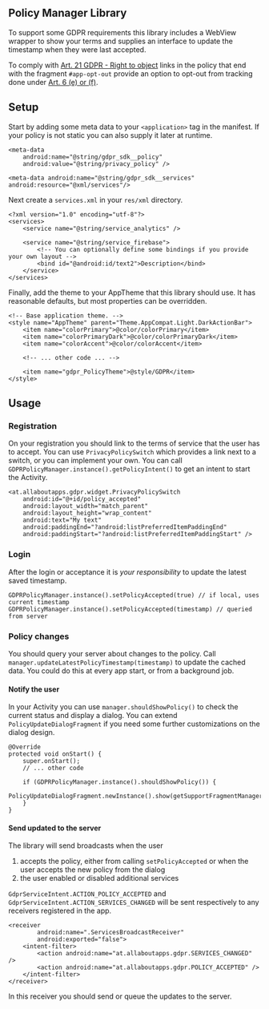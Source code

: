 ## Policy Manager Library

To support some GDPR requirements this library includes a WebView wrapper to show your terms and supplies an interface to update the timestamp when they were last accepted.

To comply with [Art. 21 GDPR - Right to object](https://gdpr-info.eu/art-21-gdpr/) links in the policy that end with the fragment `#app-opt-out` provide an option to opt-out from tracking done under [Art. 6 (e) or (f)](https://gdpr-info.eu/art-6-gdpr/).

## Setup

Start by adding some meta data to your `<application>` tag in the manifest. If your policy is not static you can also supply it later at runtime.

    <meta-data
        android:name="@string/gdpr_sdk__policy"
        android:value="@string/privacy_policy" />

    <meta-data android:name="@string/gdpr_sdk__services" android:resource="@xml/services"/>

Next create a `services.xml` in your `res/xml` directory.

    <?xml version="1.0" encoding="utf-8"?>
    <services>
        <service name="@string/service_analytics" />

        <service name="@string/service_firebase">
            <!-- You can optionally define some bindings if you provide your own layout -->
            <bind id="@android:id/text2">Description</bind>
        </service>
    </services>

Finally, add the theme to your AppTheme that this library should use. It has reasonable defaults, but most properties can be overridden.

    <!-- Base application theme. -->
    <style name="AppTheme" parent="Theme.AppCompat.Light.DarkActionBar">
        <item name="colorPrimary">@color/colorPrimary</item>
        <item name="colorPrimaryDark">@color/colorPrimaryDark</item>
        <item name="colorAccent">@color/colorAccent</item>

        <!-- ... other code ... -->

        <item name="gdpr_PolicyTheme">@style/GDPR</item>
    </style>

## Usage

### Registration

On your registration you should link to the terms of service that the user has to accept. You can use `PrivacyPolicySwitch` which provides a link next to a switch, or you can implement your own.
You can call `GDPRPolicyManager.instance().getPolicyIntent()` to get an intent to start the Activity.

    <at.allaboutapps.gdpr.widget.PrivacyPolicySwitch
        android:id="@+id/policy_accepted"
        android:layout_width="match_parent"
        android:layout_height="wrap_content"
        android:text="My text"
        android:paddingEnd="?android:listPreferredItemPaddingEnd"
        android:paddingStart="?android:listPreferredItemPaddingStart" />

### Login

After the login or acceptance it is _your responsibility_ to update the latest saved timestamp.

    GDPRPolicyManager.instance().setPolicyAccepted(true) // if local, uses current timestamp
    GDPRPolicyManager.instance().setPolicyAccepted(timestamp) // queried from server

### Policy changes

You should query your server about changes to the policy. Call `manager.updateLatestPolicyTimestamp(timestamp)` to update the cached data. You could do this at every app start, or from a background job.

#### Notify the user

In your Activity you can use `manager.shouldShowPolicy()` to check the current status and display a dialog.
You can extend `PolicyUpdateDialogFragment` if you need some further customizations on the dialog design.

    @Override
    protected void onStart() {
        super.onStart();
        // ... other code

        if (GDPRPolicyManager.instance().shouldShowPolicy()) {
            PolicyUpdateDialogFragment.newInstance().show(getSupportFragmentManager());
        }
    }

#### Send updated to the server

The library will send broadcasts when the user

1. accepts the policy, either from calling `setPolicyAccepted` or when the user accepts the new policy from the dialog
2. the user enabled or disabled additional services

`GdprServiceIntent.ACTION_POLICY_ACCEPTED` and `GdprServiceIntent.ACTION_SERVICES_CHANGED` will be sent respectively to any receivers registered in the app.

    <receiver
            android:name=".ServicesBroadcastReceiver"
            android:exported="false">
        <intent-filter>
            <action android:name="at.allaboutapps.gdpr.SERVICES_CHANGED" />
            <action android:name="at.allaboutapps.gdpr.POLICY_ACCEPTED" />
        </intent-filter>
    </receiver>

In this receiver you should send or queue the updates to the server.
